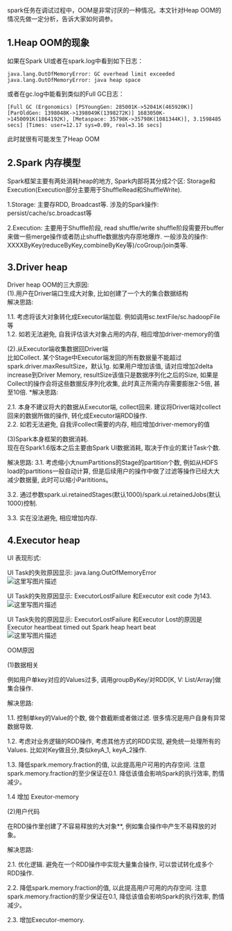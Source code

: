 spark任务在调试过程中，OOM是非常讨厌的一种情况。本文针对Heap OOM的情况先做一定分析，告诉大家如何调参。  

## 1.Heap OOM的现象
如果在Spark UI或者在spark.log中看到如下日志：  

```
java.lang.OutOfMemoryError: GC overhead limit exceeded
java.lang.OutOfMemoryError: java heap space
```  

或者在gc.log中能看到类似的Full GC日志：  

```
[Full GC (Ergonomics) [PSYoungGen: 285001K->52041K(465920K)] [ParOldGen: 1398048K->1398049K(1398272K)] 1683050K->1450091K(1864192K), [Metaspace: 35798K->35798K(1081344K)], 3.1598485 secs] [Times: user=12.17 sys=0.09, real=3.16 secs] 
```  

此时就很有可能发生了Heap OOM  

## 2.Spark 内存模型

Spark框架主要有两处消耗heap的地方, Spark内部将其分成2个区: Storage和Execution(Execution部分主要用于ShuffleRead和ShuffleWrite).  

1.Storage: 主要存RDD, Broadcast等. 涉及的Spark操作: persist/cache/sc.broadcast等  

2.Execution: 主要用于Shuffle阶段, read shuffle/write shuffle阶段需要开buffer来做一些merge操作或者防止shuffle数据放内存原地爆炸. 一般涉及的操作: XXXXByKey(reduceByKey,combineByKey等)/coGroup/join类等.  

## 3.Driver heap
Driver heap OOM的三大原因:  
(1).用户在Driver端口生成大对象, 比如创建了一个大的集合数据结构  
解决思路:  

1.1. 考虑将该大对象转化成Executor端加载. 例如调用sc.textFile/sc.hadoopFile等  
1.2. 如若无法避免, 自我评估该大对象占用的内存, 相应增加driver-memory的值  

(2).从Executor端收集数据回Driver端  
比如Collect. 某个Stage中Executor端发回的所有数据量不能超过spark.driver.maxResultSize，默认1g. 如果用户增加该值, 请对应增加2delta increase到Driver Memory, resultSize该值只是数据序列化之后的Size, 如果是Collect的操作会将这些数据反序列化收集, 此时真正所需内存需要膨胀2-5倍, 甚至10倍. *解决思路:  

2.1. 本身不建议将大的数据从Executor端, collect回来. 建议将Driver端对collect回来的数据所做的操作, 转化成Executor端RDD操作.  
2.2. 如若无法避免, 自我评collect需要的内存, 相应增加driver-memory的值  

(3)Spark本身框架的数据消耗.  
现在在Spark1.6版本之后主要由Spark UI数据消耗, 取决于作业的累计Task个数.  

解决思路: 3.1. 考虑缩小大numPartitions的Stage的partition个数, 例如从HDFS load的partitions一般自动计算, 但是后续用户的操作中做了过滤等操作已经大大减少数据量, 此时可以缩小Parititions。  

3.2. 通过参数spark.ui.retainedStages(默认1000)/spark.ui.retainedJobs(默认1000)控制.  

3.3. 实在没法避免, 相应增加内存.  

## 4.Executor heap
UI 表现形式:  

UI Task的失败原因显示: java.lang.OutOfMemoryError   
![这里写图片描述](https://github.com/bitcarmanlee/easy-algorithm-interview-photo/blob/master/bigdata/spark/heapoom/1.png)  

UI Task的失败原因显示: ExecutorLostFailure 和Executor exit code 为143.   
![这里写图片描述](https://github.com/bitcarmanlee/easy-algorithm-interview-photo/blob/master/bigdata/spark/heapoom/2.png)  

UI Task失败的原因显示: ExecutorLostFailure 和Executor Lost的原因是Executor heartbeat timed out Spark heap heart beat  
![这里写图片描述](https://github.com/bitcarmanlee/easy-algorithm-interview-photo/blob/master/bigdata/spark/heapoom/3.png)  

OOM原因  

(1)数据相关  

例如用户单key对应的Values过多, 调用groupByKey/对RDD[K, V: List/Array]做集合操作.  

解决思路:  

1.1. 控制单key的Value的个数, 做个数截断或者做过滤. 很多情况是用户自身有异常数据导致.  

1.2. 考虑对业务逻辑的RDD操作, 考虑其他方式的RDD实现, 避免统一处理所有的Values. 比如对Key做且分,类似keyA_1, keyA_2操作.  

1.3. 降低spark.memory.fraction的值, 以此提高用户可用的内存空间. 注意spark.memory.fraction的至少保证在0.1. 降低该值会影响Spark的执行效率, 酌情减少。  

1.4 增加 Exeutor-memory  

(2)用户代码  

在RDD操作里创建了不容易释放的大对象**, 例如集合操作中产生不易释放的对象。  

解决思路:  

2.1. 优化逻辑. 避免在一个RDD操作中实现大量集合操作, 可以尝试转化成多个RDD操作.  

2.2. 降低spark.memory.fraction的值, 以此提高用户可用的内存空间. 注意spark.memory.fraction的至少保证在0.1, 降低该值会影响Spark的执行效率, 酌情减少。  

2.3. 增加Executor-memory.  